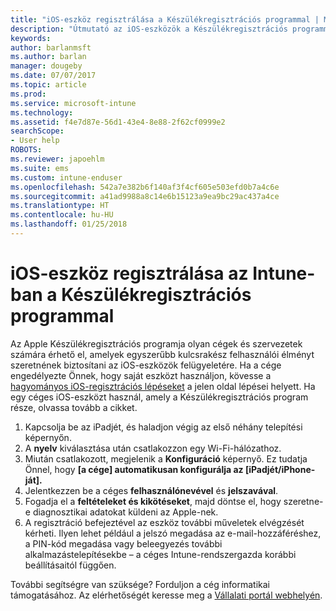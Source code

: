 ```yaml
---
title: "iOS-eszköz regisztrálása a Készülékregisztrációs programmal | Microsoft Docs"
description: "Útmutató az iOS-eszközök a Készülékregisztrációs programmal való regisztrálásához az Intune-ban"
keywords: 
author: barlanmsft
ms.author: barlan
manager: dougeby
ms.date: 07/07/2017
ms.topic: article
ms.prod: 
ms.service: microsoft-intune
ms.technology: 
ms.assetid: f4e7d87e-56d1-43e4-8e88-2f62cf0999e2
searchScope:
- User help
ROBOTS: 
ms.reviewer: japoehlm
ms.suite: ems
ms.custom: intune-enduser
ms.openlocfilehash: 542a7e382b6f140af3f4cf605e503efd0b7a4c6e
ms.sourcegitcommit: a41ad9988a8c14e6b15123a9ea9bc29ac437a4ce
ms.translationtype: HT
ms.contentlocale: hu-HU
ms.lasthandoff: 01/25/2018
---
```

# <a name="enroll-your-ios-device-in-intune-with-the-device-enrollment-program"></a>iOS-eszköz regisztrálása az Intune-ban a Készülékregisztrációs programmal

Az Apple Készülékregisztrációs programja olyan cégek és szervezetek számára érhető el, amelyek egyszerűbb kulcsrakész felhasználói élményt szeretnének biztosítani az iOS-eszközök felügyeletére. Ha a cége engedélyezte Önnek, hogy saját eszközt használjon, kövesse a [hagyományos iOS-regisztrációs lépéseket](enroll-your-device-in-intune-ios.md) a jelen oldal lépései helyett. Ha egy céges iOS-eszközt használ, amely a Készülékregisztrációs program része, olvassa tovább a cikket.

1.  Kapcsolja be az iPadjét, és haladjon végig az első néhány telepítési képernyőn.
2.  A **nyelv** kiválasztása után csatlakozzon egy Wi-Fi-hálózathoz.
3.  Miután csatlakozott, megjelenik a **Konfiguráció** képernyő. Ez tudatja Önnel, hogy **[a cége] automatikusan konfigurálja az [iPadjét/iPhone-ját].**
4.  Jelentkezzen be a céges **felhasználónevével** és **jelszavával**.
5.  Fogadja el a **feltételeket és kikötéseket**, majd döntse el, hogy szeretne-e diagnosztikai adatokat küldeni az Apple-nek.
6.  A regisztráció befejeztével az eszköz további műveletek elvégzését kérheti. Ilyen lehet például a jelszó megadása az e-mail-hozzáféréshez, a PIN-kód megadása vagy beleegyezés további alkalmazástelepítésekbe – a céges Intune-rendszergazda korábbi beállításaitól függően.

További segítségre van szüksége? Forduljon a cég informatikai támogatásához. Az elérhetőségét keresse meg a [Vállalati portál webhelyén](https://portal.manage.microsoft.com#HelpDeskDialog).
